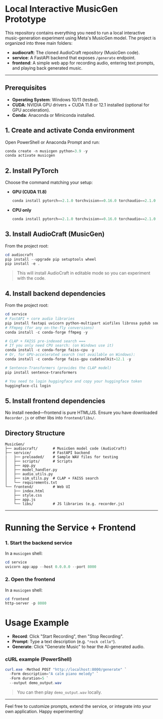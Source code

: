# Local Interactive MusicGen Prototype

This repository contains everything you need to run a local interactive music-generation experiment using Meta's MusicGen model. The project is organized into three main folders:

- **audiocraft**: The cloned AudioCraft repository (MusicGen code).
- **service**: A FastAPI backend that exposes `/generate` endpoint.
- **frontend**: A simple web app for recording audio, entering text prompts, and playing back generated music.

---

## Prerequisites

- **Operating System**: Windows 10/11 (tested).
- **CUDA**: NVIDIA GPU drivers + CUDA 11.8 or 12.1 installed (optional for GPU acceleration).
- **Conda**: Anaconda or Miniconda installed.

## 1. Create and activate Conda environment

Open PowerShell or Anaconda Prompt and run:

```powershell
conda create -n musicgen python=3.9 -y
conda activate musicgen
```

## 2. Install PyTorch

Choose the command matching your setup:

- **GPU (CUDA 11.8)**

  ```powershell
  conda install pytorch==2.1.0 torchvision==0.16.0 torchaudio==2.1.0 pytorch-cuda=11.8 -c pytorch -c nvidia -y
  ```

- **CPU only**

  ```powershell
  conda install pytorch==2.1.0 torchvision==0.16.0 torchaudio==2.1.0 cpuonly -c pytorch -y
  ```

## 3. Install AudioCraft (MusicGen)

From the project root:

```powershell
cd audiocraft
pip install --upgrade pip setuptools wheel
pip install -e .
```

> This will install AudioCraft in editable mode so you can experiment with the code.

## 4. Install backend dependencies

From the project root:

```powershell
cd service
# FastAPI + core audio libraries
pip install fastapi uvicorn python-multipart aiofiles librosa pydub soundfile
# FFmpeg (for any on-the-fly conversions)
conda install -c conda-forge ffmpeg -y

# CLAP + FAISS pre-indexed search ===
# If you only need CPU search: (on Windows use it)
conda install -c conda-forge faiss-cpu -y
# Or, for GPU-accelerated search (not available on Windows):
conda install -c conda-forge faiss-gpu cudatoolkit=12.1 -y

# Sentence-Transformers (provides the CLAP model)
pip install sentence-transformers

# You need to login huggingface and copy your huggingface token 
huggingface-cli login
```

## 5. Install frontend dependencies

No install needed—frontend is pure HTML/JS. Ensure you have downloaded `Recorder.js` or other libs into `frontend/libs/`.

## Directory Structure

```
MusicGen/
├── audiocraft/       # MusicGen model code (AudioCraft)
├── service/          # FastAPI backend
|   ├── preloaded/    # Sample WAV files for testing
│   ├── scripts/      # Scripts
│   ├── app.py
│   ├── model_handler.py
│   ├── audio_utils.py
│   ├── sim_utils.py  # CLAP + FAISS search
│   └── requirements.txt
└── frontend/         # Web UI
    ├── index.html
    ├── style.css
    ├── app.js
    └── libs/         # JS libraries (e.g. recorder.js)
```

---

# Running the Service + Frontend

### 1. Start the backend service

In a `musicgen` shell:

```powershell
cd service
uvicorn app:app --host 0.0.0.0 --port 8000
```

### 2. Open the frontend

In a `musicgen` shell:

```powershell
cd frontend
http-server -p 8080
```

# Usage Example

- **Record**: Click "Start Recording", then "Stop Recording".
- **Prompt**: Type a text description (e.g. `"rock cello"`).
- **Generate**: Click "Generate Music" to hear the AI-generated audio.

### cURL example (PowerShell)

```powershell
curl.exe -Method POST "http://localhost:8000/generate" `
  -Form description="A calm piano melody" `
  -Form duration=5 `
  --output demo_output.wav
```

> You can then play `demo_output.wav` locally.

---

Feel free to customize prompts, extend the service, or integrate into your own application. Happy experimenting!

